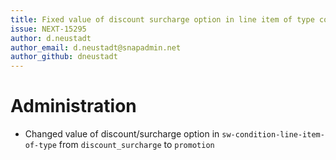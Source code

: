 ```yaml
---
title: Fixed value of discount surcharge option in line item of type condition
issue: NEXT-15295
author: d.neustadt
author_email: d.neustadt@snapadmin.net 
author_github: dneustadt
---
```

# Administration
* Changed value of discount/surcharge option in `sw-condition-line-item-of-type` from `discount_surcharge` to `promotion`
